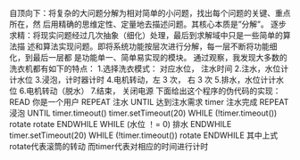 自顶向下：将复杂的大问题分解为相对简单的小问题，找出每个问题的关键、重点所在，然
后用精确的思维定性、定量地去描述问题。其核心本质是”分解”。 
逐步求精：将现实问题经过几次抽象（细化）处理，最后到求解域中只是一些简单的算法描
述和算法实现问题。即将系统功能按层次进行分解，每一层不断将功能细化，到最后一层都
是功能单一、简单易实现的模块。
通过观察，我发现大多数的洗衣机都有如下的特点：
1.选择洗衣模式： 对应水位， 注水时间
2.注水，水位计计水位
3.浸泡，计时器计时
4.电机转动，左 3 次， 右 3 次
5.排水，水位计计水位
6.电机转动（脱水）
7.结束， 关闭电源
下面给出这个程序的伪代码的实现：
READ 你是一个用户
REPEAT 注水
UNTIL 达到注水需求
timer 注水完成
REPEAT 浸泡
UNTIL timer.timeout()
timer.setTimeout(20)
WHILE (!timer.timeout()) 
rotate
rotate
ENDWHILE
WHILE (水位 ！= 0) 
排水 
ENDWHILE
timer.setTimeout(20) 
WHILE (!timer.timeout()) 
rotate
ENDWHILE 
其中上式rotate代表滚筒的转动
而timer代表对相应的时间进行计时


